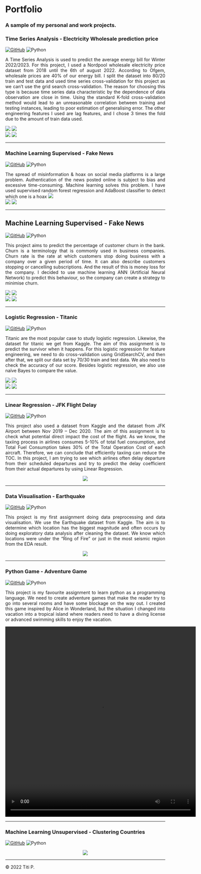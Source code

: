 #  Portfolio

### A sample of my personal and work projects.

### Time Series Analysis  -  Electricity Wholesale prediction price
[![GitHub](https://img.shields.io/badge/github-%23121011.svg?style=for-the-badge&logo=github&logoColor=white)](https://github.com/upperAdd/final-project)
![Python](https://img.shields.io/badge/python-3670A0?style=for-the-badge&logo=python&logoColor=ffdd54)
<p align="justify">A Time Series Analysis is used to predict the average energy bill for Winter 2022/2023. For this project, I used a Nordpool wholesale electricity price dataset from 2018 until the 6th of august 2022. According to Ofgem, wholesale prices are 40% of our energy bill. I split the dataset into 80/20 train and test data and used time series cross-validation for this project as we can’t use the grid search cross-validation. The reason for choosing this type is because time series data characteristic by the dependence of data observation are close in time. Using the standard K-fold cross-validation method would lead to an unreasonable correlation between training and testing instances, leading to poor estimation of generalising error. The other engineering features I used are lag features, and I chose 3 times the fold due to the amount of train data used.</p>
<img src="images/EC/outputpredictionXGB.png?raw=true"/> <img src="images/EC/code.png?raw=true"/><br>
<img src="images/EC/time series split.png?raw=true"/> <img src="images/EC/split train and test.png?raw=true"/>

---

### Machine Learning Supervised  -  Fake News
[![GitHub](https://img.shields.io/badge/github-%23121011.svg?style=for-the-badge&logo=github&logoColor=white)](https://github.com/upperAdd/Fake-News-)
![Python](https://img.shields.io/badge/python-3670A0?style=for-the-badge&logo=python&logoColor=ffdd54)
<p align="justify">
The spread of misinformation & hoax on social media platforms is a large problem. Authentication of the news posted online is subject to bias and excessive time-consuming. Machine learning solves this problem. I have used supervised random forest regression and AdaBoost classifier to detect which one is a hoax <img src="images/FN/trustworthy.png?raw=true"/><br>
<img src="images/FN/bigrams.png?raw=true"/> <img src="images/FN/type.png?raw=true"/>

---
  
## Machine Learning Supervised  -  Fake News
[![GitHub](https://img.shields.io/badge/github-%23121011.svg?style=for-the-badge&logo=github&logoColor=white)](https://github.com/upperAdd/Fake-News-)
![Python](https://img.shields.io/badge/python-3670A0?style=for-the-badge&logo=python&logoColor=ffdd54)
<p align="justify"> This project aims to predict the percentage of customer churn in the bank. Churn is a terminology that is commonly used in business companies. Churn rate is the rate at which customers stop doing business with a company over a given period of time. It can also describe customers stopping or cancelling subscriptions. And the result of this is money loss for the company. I decided to use machine learning ANN (Artificial Neural Network) to predict this behaviour, so the company can create a strategy to minimise churn.</p>
<img src="images/CP/ANN.png?raw=true"/> <img src="images/CP/confusion matrix.png?raw=true"/><br>
<img src="images/CP/card.png?raw=true"/> <img src="images/CP/product.png?raw=true"/>

---


### Logistic Regression -  Titanic
[![GitHub](https://img.shields.io/badge/github-%23121011.svg?style=for-the-badge&logo=github&logoColor=white)](https://github.com/upperAdd/Logistic-Regression-Assignment)
![Python](https://img.shields.io/badge/python-3670A0?style=for-the-badge&logo=python&logoColor=ffdd54)
<p align="justify">Titanic are the most popular case to study logistic regression. Likewise, the dataset for titanic we get from Kaggle. The aim of this assignment is to predict the survivor when it happens. For this logistic regression for feature engineering, we need to do cross-validation using GridSearchCV, and then after that, we split our data set by 70/30 train and test data. We also need to check the accuracy of our score. Besides logistic regression, we also use naïve Bayes to compare the value.</p>
<img src="images/LR/Lr.png?raw=true"/> <img src="images/LR/heatmap.png?raw=true"/><br>
<img src="images/LR/sex.png?raw=true"/> <img src="images/LR/embark.png?raw=true"/>



---

### Linear Regression -  JFK Flight Delay 
[![GitHub](https://img.shields.io/badge/github-%23121011.svg?style=for-the-badge&logo=github&logoColor=white)](https://github.com/upperAdd/Linear-Regression-Assignment)
![Python](https://img.shields.io/badge/python-3670A0?style=for-the-badge&logo=python&logoColor=ffdd54)
<p align="justify">This project also used a dataset from Kaggle and the dataset from JFK Airport between Nov 2019 – Dec 2020. The aim of this assignment is to check what potential direct impact the cost of the flight. As we know, the taxiing process in airlines consumes 5-10% of total fuel consumption, and Total Fuel Consumption takes 30% of the Total Operation Cost of each aircraft. Therefore, we can conclude that efficiently taxiing can reduce the TOC. In this project, I am trying to see which airlines often delay departure from their scheduled departures and try to predict the delay coefficient from their actual departures by using Linear Regression.</p>
<center><img src="images/Flight delay.png?raw=true"/></center>

---

### Data Visualisation -  Earthquake
[![GitHub](https://img.shields.io/badge/github-%23121011.svg?style=for-the-badge&logo=github&logoColor=white)](https://github.com/upperAdd/DV_assigment)
![Python](https://img.shields.io/badge/python-3670A0?style=for-the-badge&logo=python&logoColor=ffdd54)
<p align="justify">This project is my first assignment doing data preprocessing and data visualisation. We use the Earthquake dataset from Kaggle. The aim is to determine which location has the biggest magnitude and often occurs by doing exploratory data analysis after cleaning the dataset. We know which locations were under the “Ring of Fire” or just in the most seismic region from the EDA result.</p>
<center><img src="images/dv-eq.png?raw=true"/></center>


---

### Python Game - Adventure Game
[![GitHub](https://img.shields.io/badge/github-%23121011.svg?style=for-the-badge&logo=github&logoColor=white)](https://github.com/upperAdd/Adventure-Game-DA_week-2)
![Python](https://img.shields.io/badge/python-3670A0?style=for-the-badge&logo=python&logoColor=ffdd54)
<p align="justify">This project is my favourite assignment to learn python as a programming language. We need to create adventure games that make the reader try to go into several rooms and have some blockage on the way out. I created this game inspired by Alice in Wonderland, but the situation I changed into vacation into a tropical island where readers need to have a diving license or advanced swimming skills to enjoy the vacation.</p>

<center><video src="images/AD game/AD.mp4" width= 600px height=600px autoplay controls></video></center>

---

### Machine Learning Unsupervised  -  Clustering Countries
[![GitHub](https://img.shields.io/badge/github-%23121011.svg?style=for-the-badge&logo=github&logoColor=white)](https://github.com/upperAdd/Machine-Learning-Unsupervised)
![Python](https://img.shields.io/badge/python-3670A0?style=for-the-badge&logo=python&logoColor=ffdd54)
<p align="justify">
  
</p>
<center><img src="images/png?raw=true"/></center>


---
<left> © 2022 Titi P.</left>
